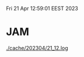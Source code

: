 Fri 21 Apr 12:59:01 EEST 2023
# JAM
<a href='./cache/202304/21_12.log'>./cache/202304/21_12.log</a>
